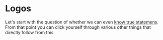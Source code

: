# Logos

Let's start with the question of whether we can even [know true statemens](./KnowingTruth.md).
From that point you can click yourself through various other things that directly follow from this.
